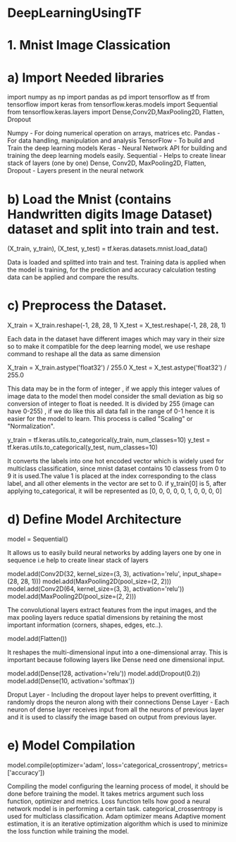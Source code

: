 # DeepLearningUsingTF

# 1. Mnist Image Classication

# a) Import Needed libraries

import numpy as np
import pandas as pd
import tensorflow as tf
from tensorflow import keras
from tensorflow.keras.models import Sequential
from tensorflow.keras.layers import Dense,Conv2D,MaxPooling2D, Flatten, Dropout

Numpy - For doing numerical operation on arrays, matrices etc.
Pandas - For data handling, manipulation and analysis
TensorFlow - To build and Train the deep learning models
Keras - Neural Network API for building and training the deep learning models easily.
Sequential - Helps to create linear stack of layers (one by one)
Dense, Conv2D, MaxPooling2D, Flatten, Dropout - Layers present in the neural network

# b) Load the Mnist (contains Handwritten digits Image Dataset) dataset and split into train and test.

(X_train, y_train), (X_test, y_test) = tf.keras.datasets.mnist.load_data()

Data is loaded and splitted into train and test. Training data is applied when the model is training, for the prediction and accuracy calculation testing data can be applied and compare the results.

# c) Preprocess the Dataset.

X_train = X_train.reshape(-1, 28, 28, 1)
X_test = X_test.reshape(-1, 28, 28, 1)

Each data in the dataset have different images which may vary in their size so to make it compatible for the deep learning model, we use reshape command to reshape all the data as same dimension

X_train = X_train.astype('float32') / 255.0 
X_test = X_test.astype('float32') / 255.0

This data may be in the form of integer , if we apply this integer values of image data to the model then model consider the small deviation as big so conversion of integer to float is needed.
It is divided by 255 (image can have 0-255)  , if we do like this all data fall in the range of 0-1 hence it is easier for the model to learn. This process is called "Scaling" or "Normalization".

y_train = tf.keras.utils.to_categorical(y_train, num_classes=10)
y_test = tf.keras.utils.to_categorical(y_test, num_classes=10)

It converts the labels into one hot encoded vector which is widely used for multiclass classification, since mnist dataset contains 10 classess from 0 to 9 it is used.The value 1 is placed at the index corresponding to the class label, and all other elements in the vector are set to 0.
if y_train[0] is 5, after applying to_categorical, it will be represented as [0, 0, 0, 0, 0, 1, 0, 0, 0, 0]

# d) Define Model Architecture

model = Sequential()

It allows us to easily build neural networks by adding layers one by one in sequence i.e help to create linear stack of layers

model.add(Conv2D(32, kernel_size=(3, 3), activation='relu', input_shape=(28, 28, 1)))
model.add(MaxPooling2D(pool_size=(2, 2)))
model.add(Conv2D(64, kernel_size=(3, 3), activation='relu'))
model.add(MaxPooling2D(pool_size=(2, 2)))

The convolutional layers extract features from the input images, and the max pooling layers reduce spatial dimensions by retaining the most important information (corners, shapes, edges, etc..).

model.add(Flatten())

It reshapes the multi-dimensional input into a one-dimensional array. This is important because following layers like Dense need one dimensional input.

model.add(Dense(128, activation='relu'))
model.add(Dropout(0.2))
model.add(Dense(10, activation='softmax'))

Droput Layer - Including the dropout layer helps to prevent overfitting, it randomly drops the neuron along with their connections
Dense Layer - Each neuron of dense layer receives input from all the neurons of previous layer and it is used to classify the image based on output from previous layer.

# e) Model Compilation

model.compile(optimizer='adam', loss='categorical_crossentropy', metrics=['accuracy'])

Compiling the model configuring the learning process of model, it should be done before training the model. It takes metrics argument such loss function, optimizer and metrics.
Loss function tells how good a neural network model is in performing a certain task. categorical_crossentropy is used for multiclass classification.
Adam optimizer means Adaptive moment estimation, it is an iterative optimization algorithm which is used to minimize the loss function while training the model.
